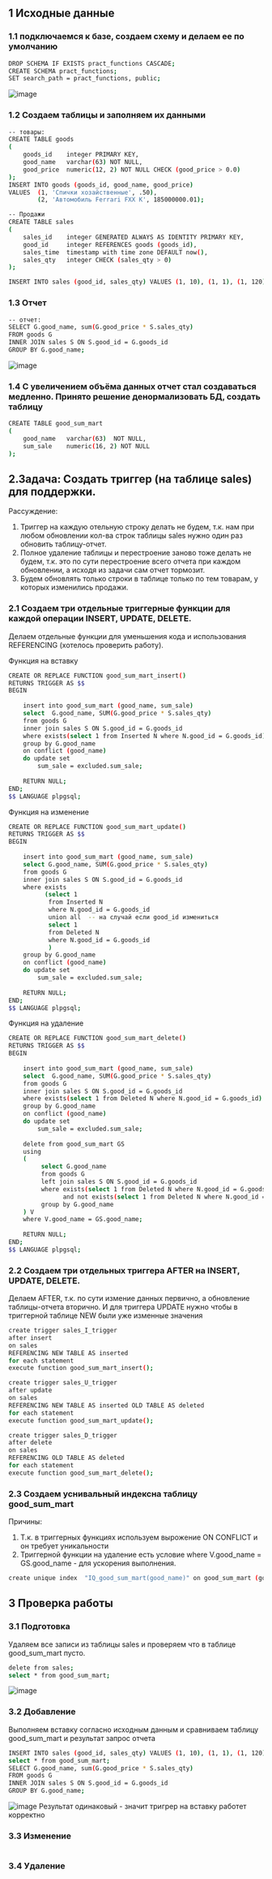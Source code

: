 ## 1 Исходные данные
### 1.1 подключаемся к базе, создаем схему и делаем ее по умолчанию
```bash
DROP SCHEMA IF EXISTS pract_functions CASCADE;
CREATE SCHEMA pract_functions;
SET search_path = pract_functions, public;
```
![image](https://github.com/user-attachments/assets/9563097f-7caa-4e8a-bd16-e72216abed47)

### 1.2 Создаем таблицы и заполняем их данными
```bash
-- товары:
CREATE TABLE goods
(
    goods_id    integer PRIMARY KEY,
    good_name   varchar(63) NOT NULL,
    good_price  numeric(12, 2) NOT NULL CHECK (good_price > 0.0)
);
INSERT INTO goods (goods_id, good_name, good_price)
VALUES 	(1, 'Спички хозайственные', .50),
		(2, 'Автомобиль Ferrari FXX K', 185000000.01);

-- Продажи
CREATE TABLE sales
(
    sales_id    integer GENERATED ALWAYS AS IDENTITY PRIMARY KEY,
    good_id     integer REFERENCES goods (goods_id),
    sales_time  timestamp with time zone DEFAULT now(),
    sales_qty   integer CHECK (sales_qty > 0)
);

INSERT INTO sales (good_id, sales_qty) VALUES (1, 10), (1, 1), (1, 120), (2, 1);
```
### 1.3 Отчет
```bash
-- отчет:
SELECT G.good_name, sum(G.good_price * S.sales_qty)
FROM goods G
INNER JOIN sales S ON S.good_id = G.goods_id
GROUP BY G.good_name;
```
![image](https://github.com/user-attachments/assets/10f6a6ad-e304-46d3-b997-abd2a7f56298)

### 1.4 С увеличением объёма данных отчет стал создаваться медленно. Принято решение денормализовать БД, создать таблицу
```bash
CREATE TABLE good_sum_mart
(
	good_name   varchar(63)  NOT NULL,
	sum_sale	numeric(16, 2) NOT NULL
);
```
## 2.Задача: Создать триггер (на таблице sales) для поддержки.
Рассуждение:
1. Триггер на каждую отельную строку делать не будем, т.к. нам при любом обновлении кол-ва строк таблицы sales нужно один раз обновить таблицу-отчет.
2. Полное удаление таблицы и перестроение заново тоже делать не будем, т.к. это по сути перестроение всего отчета при каждом обновлении, а исходя из задачи сам отчет тормозит.
3. Будем обновлять только строки в таблице только по тем товарам, у которых изменились продажи.

### 2.1 Создаем три отдельные триггерные функции для каждой операции INSERT, UPDATE, DELETE.
Делаем отдельные функции для уменьшения кода и использования REFERENCING (хотелось проверить работу).

Функция на вставку
```bash
CREATE OR REPLACE FUNCTION good_sum_mart_insert() 
RETURNS TRIGGER AS $$
BEGIN   
   
    insert into good_sum_mart (good_name, sum_sale)
    select  G.good_name, SUM(G.good_price * S.sales_qty)
    from goods G
    inner join sales S ON S.good_id = G.goods_id
    where exists(select 1 from Inserted N where N.good_id = G.goods_id)
    group by G.good_name
    on conflict (good_name)
    do update set 
        sum_sale = excluded.sum_sale; 
    
    RETURN NULL; 
END;
$$ LANGUAGE plpgsql;
```

Функция на изменение
```bash
CREATE OR REPLACE FUNCTION good_sum_mart_update() 
RETURNS TRIGGER AS $$
BEGIN   
   
    insert into good_sum_mart (good_name, sum_sale)
    select G.good_name, SUM(G.good_price * S.sales_qty)
    from goods G
    inner join sales S ON S.good_id = G.goods_id
    where exists
          (select 1 
           from Inserted N 
           where N.good_id = G.goods_id
           union all  -- на случай если good_id измениться
           select 1 
           from Deleted N 
           where N.good_id = G.goods_id
           )
    group by G.good_name
    on conflict (good_name)
    do update set 
        sum_sale = excluded.sum_sale;
    
    RETURN NULL; 
END;
$$ LANGUAGE plpgsql;
```

Функция на удаление
```bash
CREATE OR REPLACE FUNCTION good_sum_mart_delete() 
RETURNS TRIGGER AS $$
BEGIN   
   
    insert into good_sum_mart (good_name, sum_sale)
    select  G.good_name, SUM(G.good_price * S.sales_qty)
    from goods G
    inner join sales S ON S.good_id = G.goods_id
    where exists(select 1 from Deleted N where N.good_id = G.goods_id)
    group by G.good_name
    on conflict (good_name)
    do update set 
        sum_sale = excluded.sum_sale; 
       
    delete from good_sum_mart GS
    using 
    (
         select G.good_name
         from goods G
         left join sales S ON S.good_id = G.goods_id
         where exists(select 1 from Deleted N where N.good_id = G.goods_id)
               and not exists(select 1 from Deleted N where N.good_id = S.good_id)
         group by G.good_name   
    ) V 
    where V.good_name = GS.good_name; 
    
    RETURN NULL; 
END;
$$ LANGUAGE plpgsql;
```

### 2.2 Создаем три отдельных триггера AFTER на INSERT, UPDATE, DELETE.
Делаем AFTER, т.к. по сути измение данных первично, а обновление таблицы-отчета вторично. И для триггера  UPDATE нужно чтобы в триггерной таблице NEW были уже изменные значения
```bash
create trigger sales_I_trigger
after insert
on sales
REFERENCING NEW TABLE AS inserted
for each statement 
execute function good_sum_mart_insert();

create trigger sales_U_trigger
after update
on sales
REFERENCING NEW TABLE AS inserted OLD TABLE AS deleted
for each statement 
execute function good_sum_mart_update();

create trigger sales_D_trigger
after delete
on sales
REFERENCING OLD TABLE AS deleted
for each statement 
execute function good_sum_mart_delete();
```
### 2.3 Создаем уснивальный индексна таблицу good_sum_mart
Причины:
1. Т.к. в триггерных функциях используем вырожение ON CONFLICT и он требует уникальности 
2. Триггерной функции на удаление есть условие where V.good_name = GS.good_name - для ускорения выполнения.
```bash
create unique index  "IQ_good_sum_mart(good_name)" on good_sum_mart (good_name);
```

## 3 Проверка работы
### 3.1 Подготовка
Удаляем все записи из таблицы sales и проверяем что в таблице good_sum_mart пусто.
```bash
delete from sales;
select * from good_sum_mart;
```
![image](https://github.com/user-attachments/assets/08048965-fa0c-458d-9af8-ca2d89d4d59b)

### 3.2 Добавление
Выполняем вставку согласно исходным данным и сравниваем таблицу good_sum_mart и результат запрос отчета
```bash
INSERT INTO sales (good_id, sales_qty) VALUES (1, 10), (1, 1), (1, 120), (2, 1);
select * from good_sum_mart;
SELECT G.good_name, sum(G.good_price * S.sales_qty)
FROM goods G
INNER JOIN sales S ON S.good_id = G.goods_id
GROUP BY G.good_name;
```
![image](https://github.com/user-attachments/assets/5cb2b74b-b6bb-4cc3-880a-e14a6f635c19)
Результат одинаковый - значит тригрер на вставку работет корректно
### 3.3 Изменение
```bash
```
### 3.4 Удаление 
```bash
```


















